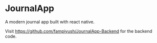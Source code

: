 # JournalApp

A modern journal app built with react native.

Visit https://github.com/fampiyush/JournalApp-Backend for the backend code.
